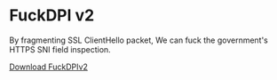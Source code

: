 # FuckDPI v2
By fragmenting SSL ClientHello packet, We can fuck the government's HTTPS SNI field inspection.

[Download FuckDPIv2](https://github.com/prodeveloper0/FuckDPI_V2/raw/master/FuckDPI2.zip)
